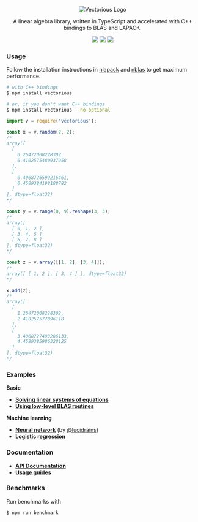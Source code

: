 <p align="center">
  <img src="https://github.com/mateogianolio/vectorious/raw/master/logo.gif" alt="Vectorious Logo" />
</p>

<p align="center">
  A linear algebra library, written in TypeScript and accelerated with C++ bindings to BLAS and LAPACK.
</p>

<p align="center">
  <img src="https://img.shields.io/npm/v/vectorious.svg" /> <img src="https://github.com/mateogianolio/vectorious/workflows/CI/badge.svg" /> <img src="https://api.codeclimate.com/v1/badges/0b4035b94b0e84c5ac55/maintainability" />
</p>

### Usage

Follow the installation instructions in [nlapack](https://github.com/nperf/nlapack) and [nblas](https://github.com/nperf/nblas) to get maximum performance.

```bash
# with C++ bindings
$ npm install vectorious

# or, if you don't want C++ bindings
$ npm install vectorious --no-optional
```

```javascript
import v = require('vectorious');

const x = v.random(2, 2);
/*
array([
  [
    0.26472008228302,
    0.4102575480937958
  ],
  [
    0.4068726599216461,
    0.4589384198188782
  ]
], dtype=float32)
*/

const y = v.range(0, 9).reshape(3, 3);
/*
array([
  [ 0, 1, 2 ],
  [ 3, 4, 5 ],
  [ 6, 7, 8 ]
], dtype=float32)
*/

const z = v.array([[1, 2], [3, 4]]);
/*
array([ [ 1, 2 ], [ 3, 4 ] ], dtype=float32)
*/

x.add(z);
/*
array([
  [
    1.26472008228302,
    2.410257577896118
  ],
  [
    3.4068727493286133,
    4.4589385986328125
  ]
], dtype=float32)
*/
```

### Examples

**Basic**
* [**Solving linear systems of equations**](https://github.com/mateogianolio/vectorious/tree/master/examples/solve.js)
* [**Using low-level BLAS routines**](https://github.com/mateogianolio/vectorious/tree/master/examples/blas.js)

**Machine learning**
* [**Neural network**](https://github.com/mateogianolio/vectorious/tree/master/examples/neural-network.js) (by [@lucidrains](https://github.com/lucidrains))
* [**Logistic regression**](https://github.com/mateogianolio/vectorious/tree/master/examples/logistic-regression.js)

### Documentation

* [**API Documentation**](https://mateogianolio.github.io/vectorious)
* [**Usage guides**](https://github.com/mateogianolio/vectorious/wiki)

### Benchmarks

Run benchmarks with

```bash
$ npm run benchmark
```
